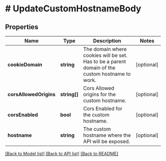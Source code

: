 # # UpdateCustomHostnameBody

## Properties

Name | Type | Description | Notes
------------ | ------------- | ------------- | -------------
**cookieDomain** | **string** | The domain where cookies will be set. Has to be a parent domain of the custom hostname to work. | [optional]
**corsAllowedOrigins** | **string[]** | Cors Allowed origins for the custom hostname. | [optional]
**corsEnabled** | **bool** | Cors Enabled for the custom hostname. | [optional]
**hostname** | **string** | The custom hostname where the API will be exposed. | [optional]

[[Back to Model list]](../../README.md#models) [[Back to API list]](../../README.md#endpoints) [[Back to README]](../../README.md)
